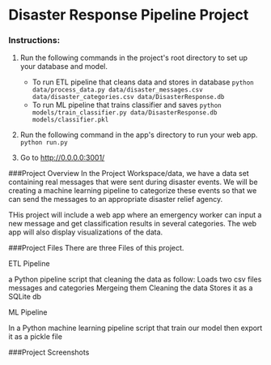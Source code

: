 # Disaster Response Pipeline Project

### Instructions:
1. Run the following commands in the project's root directory to set up your database and model.

    - To run ETL pipeline that cleans data and stores in database
        `python data/process_data.py data/disaster_messages.csv data/disaster_categories.csv data/DisasterResponse.db`
    - To run ML pipeline that trains classifier and saves
        `python models/train_classifier.py data/DisasterResponse.db models/classifier.pkl`

2. Run the following command in the app's directory to run your web app.
    `python run.py`

3. Go to http://0.0.0.0:3001/


###Project Overview
In the Project Workspace/data, we have a data set containing real messages that were sent during disaster events. We will be creating a machine learning pipeline to categorize these events so that we can send the messages to an appropriate disaster relief agency.

THis project will include a web app where an emergency worker can input a new message and get classification results in several categories. The web app will also display visualizations of the data.

###Project Files
There are three Files of this project.

ETL Pipeline

a Python pipeline script that cleaning the data as follow:
Loads two csv files messages and categories
Mergeing them
Cleaning the data
Stores it as a SQLite db

ML Pipeline

In a Python machine learning pipeline script that train our model then export it as a pickle file

###Project Screenshots

